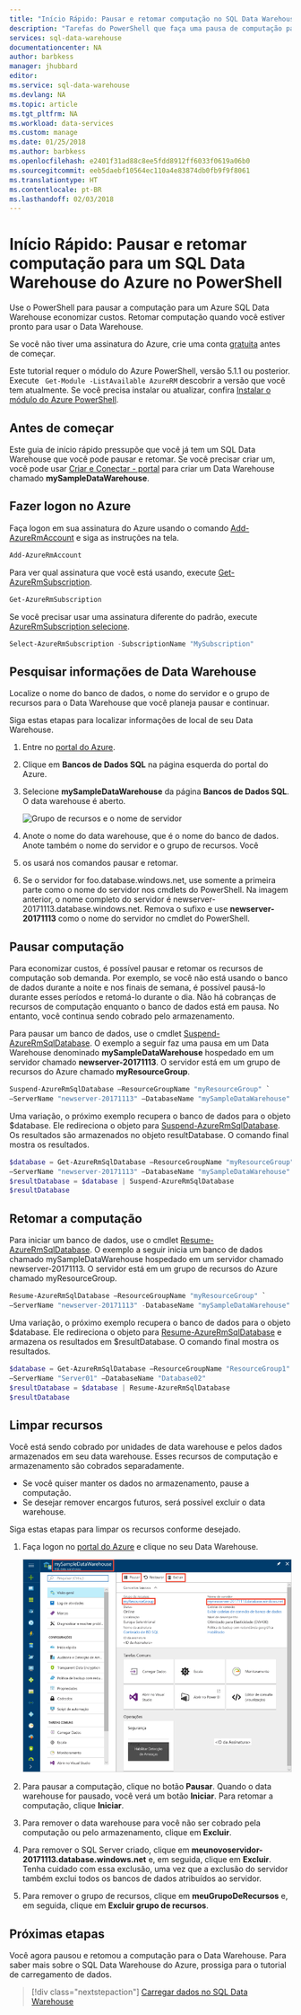 ```yaml
---
title: "Início Rápido: Pausar e retomar computação no SQL Data Warehouse do Azure - PowerShell | Microsoft Docs"
description: "Tarefas do PowerShell que faça uma pausa de computação para um Azure SQL Data Warehouse economizar custos. Retomar computação quando você estiver pronto para usar o Data Warehouse."
services: sql-data-warehouse
documentationcenter: NA
author: barbkess
manager: jhubbard
editor: 
ms.service: sql-data-warehouse
ms.devlang: NA
ms.topic: article
ms.tgt_pltfrm: NA
ms.workload: data-services
ms.custom: manage
ms.date: 01/25/2018
ms.author: barbkess
ms.openlocfilehash: e2401f31ad88c8ee5fdd8912ff6033f0619a06b0
ms.sourcegitcommit: eeb5daebf10564ec110a4e83874db0fb9f9f8061
ms.translationtype: HT
ms.contentlocale: pt-BR
ms.lasthandoff: 02/03/2018
---
```

# <a name="quickstart-pause-and-resume-compute-for-an-azure-sql-data-warehouse-in-powershell"></a>Início Rápido: Pausar e retomar computação para um SQL Data Warehouse do Azure no PowerShell
Use o PowerShell para pausar a computação para um Azure SQL Data Warehouse economizar custos. Retomar computação quando você estiver pronto para usar o Data Warehouse.

Se você não tiver uma assinatura do Azure, crie uma conta [gratuita](https://azure.microsoft.com/free/) antes de começar.

Este tutorial requer o módulo do Azure PowerShell, versão 5.1.1 ou posterior. Execute ` Get-Module -ListAvailable AzureRM` descobrir a versão que você tem atualmente. Se você precisa instalar ou atualizar, confira [Instalar o módulo do Azure PowerShell](/powershell/azure/install-azurerm-ps.md). 

## <a name="before-you-begin"></a>Antes de começar

Este guia de início rápido pressupõe que você já tem um SQL Data Warehouse que você pode pausar e retomar. Se você precisar criar um, você pode usar [Criar e Conectar - portal](create-data-warehouse-portal.md) para criar um Data Warehouse chamado **mySampleDataWarehouse**. 

## <a name="log-in-to-azure"></a>Fazer logon no Azure

Faça logon em sua assinatura do Azure usando o comando [Add-AzureRmAccount](/powershell/module/azurerm.profile/add-azurermaccount) e siga as instruções na tela.

```powershell
Add-AzureRmAccount
```

Para ver qual assinatura que você está usando, execute [Get-AzureRmSubscription](/powershell/module/azurerm.profile/get-azurermsubscription).

```powershell
Get-AzureRmSubscription
```

Se você precisar usar uma assinatura diferente do padrão, execute [AzureRmSubscription selecione](/powershell/module/azurerm.profile/select-azurermsubscription).

```powershell
Select-AzureRmSubscription -SubscriptionName "MySubscription"
```

## <a name="look-up-data-warehouse-information"></a>Pesquisar informações de Data Warehouse

Localize o nome do banco de dados, o nome do servidor e o grupo de recursos para o Data Warehouse que você planeja pausar e continuar. 

Siga estas etapas para localizar informações de local de seu Data Warehouse.

1. Entre no [portal do Azure](https://portal.azure.com/).
2. Clique em **Bancos de Dados SQL** na página esquerda do portal do Azure.
3. Selecione **mySampleDataWarehouse** da página **Bancos de Dados SQL**. O data warehouse é aberto.

    ![Grupo de recursos e o nome de servidor](media/pause-and-resume-compute-powershell/locate-data-warehouse-information.png)

4. Anote o nome do data warehouse, que é o nome do banco de dados. Anote também o nome do servidor e o grupo de recursos. Você 
5.  os usará nos comandos pausar e retomar.
6. Se o servidor for foo.database.windows.net, use somente a primeira parte como o nome do servidor nos cmdlets do PowerShell. Na imagem anterior, o nome completo do servidor é newserver-20171113.database.windows.net. Remova o sufixo e use **newserver-20171113** como o nome do servidor no cmdlet do PowerShell.

## <a name="pause-compute"></a>Pausar computação
Para economizar custos, é possível pausar e retomar os recursos de computação sob demanda. Por exemplo, se você não está usando o banco de dados durante a noite e nos finais de semana, é possível pausá-lo durante esses períodos e retomá-lo durante o dia. Não há cobranças de recursos de computação enquanto o banco de dados está em pausa. No entanto, você continua sendo cobrado pelo armazenamento. 

Para pausar um banco de dados, use o cmdlet [Suspend-AzureRmSqlDatabase](/powershell/module/azurerm.sql/suspend-azurermsqldatabase.md). O exemplo a seguir faz uma pausa em um Data Warehouse denominado **mySampleDataWarehouse** hospedado em um servidor chamado **newserver-20171113**. O servidor está em um grupo de recursos do Azure chamado **myResourceGroup**.


```Powershell
Suspend-AzureRmSqlDatabase –ResourceGroupName "myResourceGroup" `
–ServerName "newserver-20171113" –DatabaseName "mySampleDataWarehouse"
```

Uma variação, o próximo exemplo recupera o banco de dados para o objeto $database. Ele redireciona o objeto para [Suspend-AzureRmSqlDatabase](/powershell/module/azurerm.sql/suspend-azurermsqldatabase). Os resultados são armazenados no objeto resultDatabase. O comando final mostra os resultados.

```Powershell
$database = Get-AzureRmSqlDatabase –ResourceGroupName "myResourceGroup" `
–ServerName "newserver-20171113" –DatabaseName "mySampleDataWarehouse"
$resultDatabase = $database | Suspend-AzureRmSqlDatabase
$resultDatabase
```


## <a name="resume-compute"></a>Retomar a computação
Para iniciar um banco de dados, use o cmdlet [Resume-AzureRmSqlDatabase](/powershell/module/azurerm.sql/resume-azurermsqldatabase). O exemplo a seguir inicia um banco de dados chamado mySampleDataWarehouse hospedado em um servidor chamado newserver-20171113. O servidor está em um grupo de recursos do Azure chamado myResourceGroup.

```Powershell
Resume-AzureRmSqlDatabase –ResourceGroupName "myResourceGroup" `
–ServerName "newserver-20171113" -DatabaseName "mySampleDataWarehouse"
```

Uma variação, o próximo exemplo recupera o banco de dados para o objeto $database. Ele redireciona o objeto para [Resume-AzureRmSqlDatabase](/powershell/module/azurerm.sql/resume-azurermsqldatabase.md) e armazena os resultados em $resultDatabase. O comando final mostra os resultados.

```Powershell
$database = Get-AzureRmSqlDatabase –ResourceGroupName "ResourceGroup1" `
–ServerName "Server01" –DatabaseName "Database02"
$resultDatabase = $database | Resume-AzureRmSqlDatabase
$resultDatabase
```

## <a name="clean-up-resources"></a>Limpar recursos

Você está sendo cobrado por unidades de data warehouse e pelos dados armazenados em seu data warehouse. Esses recursos de computação e armazenamento são cobrados separadamente. 

- Se você quiser manter os dados no armazenamento, pause a computação.
- Se desejar remover encargos futuros, será possível excluir o data warehouse. 

Siga estas etapas para limpar os recursos conforme desejado.

1. Faça logon no [portal do Azure](https://portal.azure.com) e clique no seu Data Warehouse.

    ![Limpar recursos](media/load-data-from-azure-blob-storage-using-polybase/clean-up-resources.png)

1. Para pausar a computação, clique no botão **Pausar**. Quando o data warehouse for pausado, você verá um botão **Iniciar**.  Para retomar a computação, clique **Iniciar**.

2. Para remover o data warehouse para você não ser cobrado pela computação ou pelo armazenamento, clique em **Excluir**.

3. Para remover o SQL Server criado, clique em **meunovoservidor-20171113.database.windows.net** e, em seguida, clique em **Excluir**.  Tenha cuidado com essa exclusão, uma vez que a exclusão do servidor também exclui todos os bancos de dados atribuídos ao servidor.

4. Para remover o grupo de recursos, clique em **meuGrupoDeRecursos** e, em seguida, clique em **Excluir grupo de recursos**.


## <a name="next-steps"></a>Próximas etapas
Você agora pausou e retomou a computação para o Data Warehouse. Para saber mais sobre o SQL Data Warehouse do Azure, prossiga para o tutorial de carregamento de dados.

> [!div class="nextstepaction"]
>[Carregar dados no SQL Data Warehouse](load-data-from-azure-blob-storage-using-polybase.md)